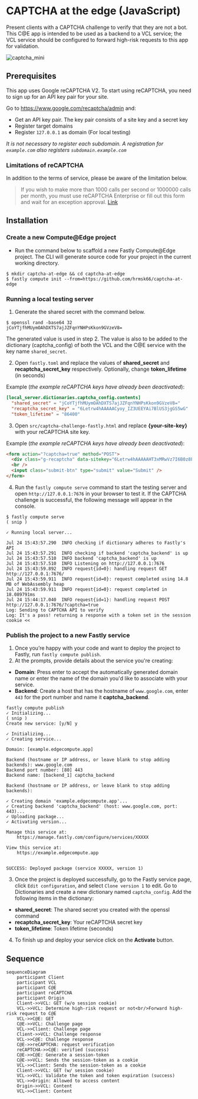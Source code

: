 # CAPTCHA at the edge (JavaScript)

Present clients with a CAPTCHA challenge to verify that they are not a bot. This C@E app is intended to be used as a backend to a VCL service; the VCL service should be configured to forward high-risk requests to this app for validation.

![captcha_mini](https://user-images.githubusercontent.com/30490956/180640532-e10ad0da-b2da-4da3-96d0-37601bb8c654.jpg)

## Prerequisites

This app uses Google reCAPTCHA V2. To start using reCAPTCHA, you need to sign up for an API key pair for your site.

Go to https://www.google.com/recaptcha/admin and:

- Get an API key pair. The key pair consists of a site key and a secret key
- Register target domains
- Register `127.0.0.1` as domain (For local testing)

_It is not necessary to register each subdomain. A registration for `example.com` also registers `subdomain.example.com`_

### Limitations of reCAPTCHA

In addition to the terms of service, please be aware of the limitation below.

> If you wish to make more than 1000 calls per second or 1000000 calls per month, you must use reCAPTCHA Enterprise or fill out this form and wait for an exception approval. [Link](https://developers.google.com/recaptcha/docs/faq#are-there-any-qps-or-daily-limits-on-my-use-of-recaptcha)


## Installation

### Create a new Compute@Edge project

- Run the command below to scaffold a new Fastly Compute@Edge project. The CLI will generate source code for your project in the current working directory.

```
$ mkdir captcha-at-edge && cd captcha-at-edge
$ fastly compute init --from=https://github.com/hrmsk66/captcha-at-edge
```

### Running a local testing server

1. Generate the shared secret with the command below.

```
$ openssl rand -base64 32
jCoYTjfhMUymOAhDXTS7ajJZFqnYNHPsKkon9GVzeV8=
```

The generated value is used in step 2. The value is also to be added to the dictionary (captcha_config) of both the VCL and the C@E service with the key name `shared_secret`.

2. Open `fastly.toml` and replace the values of **shared_secret** and **recaptcha_secret_key** respectively. Optionally, change **token_lifetime** (in seconds)

Example (_the example reCAPTCHA keys have already been deactivated_):

```toml
[local_server.dictionaries.captcha_config.contents]
  "shared_secret" = "jCoYTjfhMUymOAhDXTS7ajJZFqnYNHPsKkon9GVzeV8="
  "recaptcha_secret_key" = "6Letrw4hAAAAACyoy_IZ3UEEYAi7BlUS3jgGS5wG"
  "token_lifetime" = "86400"
```

3. Open `src/captcha-challenge-fastly.html` and replace **{your-site-key}** with your reCAPTCHA site key.

Example (_the example reCAPTCHA keys have already been deactivated_):

```html
<form action="?captcha=true" method="POST">
  <div class="g-recaptcha" data-sitekey="6Letrw4hAAAAAHT3xMRwVz7I6B0z8FrxWhtYGtxr"></div>
  <br />
  <input class="submit-btn" type="submit" value="Submit" />
</form>
```

4. Run the `fastly compute serve` command to start the testing server and open `http://127.0.0.1:7676` in your browser to test it. If the CAPTCHA challenge is successful, the following message will appear in the console.

```
$ fastly compute serve
( snip )

✓ Running local server...

Jul 24 15:43:57.290  INFO checking if dictionary adheres to Fastly's API
Jul 24 15:43:57.291  INFO checking if backend 'captcha_backend' is up
Jul 24 15:43:57.510  INFO backend 'captcha_backend' is up
Jul 24 15:43:57.510  INFO Listening on http://127.0.0.1:7676
Jul 24 15:43:59.892  INFO request{id=0}: handling request GET http://127.0.0.1:7676/
Jul 24 15:43:59.911  INFO request{id=0}: request completed using 14.8 MB of WebAssembly heap
Jul 24 15:43:59.911  INFO request{id=0}: request completed in 18.089791ms
Jul 24 15:44:17.040  INFO request{id=1}: handling request POST http://127.0.0.1:7676/?captcha=true
Log: Sending to CAPTCHA API to verify
Log: It's a pass! returning a response with a token set in the session cookie <<
```

### Publish the project to a new Fastly service

1. Once you’re happy with your code and want to deploy the project to Fastly, run `fastly compute publish`.
2. At the prompts, provide details about the service you're creating:

- **Domain**: Press enter to accept the automatically generated domain name or enter the name of the domain you'd like to associate with your service.
- **Backend**: Create a host that has the hostname of `www.google.com`, enter `443` for the port number and name it **captcha_backend**.

```
fastly compute publish
✓ Initializing...
( snip )
Create new service: [y/N] y

✓ Initializing...
✓ Creating service...

Domain: [example.edgecompute.app]

Backend (hostname or IP address, or leave blank to stop adding backends): www.google.com
Backend port number: [80] 443
Backend name: [backend_1] captcha_backend

Backend (hostname or IP address, or leave blank to stop adding backends):

✓ Creating domain 'example.edgecompute.app'...
✓ Creating backend 'captcha_backend' (host: www.google.com, port: 443)...
✓ Uploading package...
✓ Activating version...

Manage this service at:
	https://manage.fastly.com/configure/services/XXXXX

View this service at:
	https://example.edgecompute.app


SUCCESS: Deployed package (service XXXXX, version 1)
```

3. Once the project is deployed successfully, go to the Fastly service page, click `Edit configuration`, and select `Clone version 1` to edit. Go to Dictionaries and create a new dictionary named `captcha_config`. Add the following items in the dictionary:

- **shared_secret**: The shared secret you created with the openssl command
- **recaptcha_secret_key**: Your reCAPTCHA secret key
- **token_lifetime**: Token lifetime (seconds)

4. To finish up and deploy your service click on the **Activate** button.

## Sequence

```mermaid
sequenceDiagram
    participant Client
    participant VCL
    participant C@E
    participant reCAPTCHA
    participant Origin
    Client->>VCL: GET (w/o session cookie)
    VCL->>VCL: Determine high-risk request or not<br/>Forward high-risk request to C@E
    VCL->>C@E: GET
    C@E->>VCL: Challenge page
    VCL->>Client: Challenge page
    Client->>VCL: Challenge response
    VCL->>C@E: Challenge response
    C@E->>reCAPTCHA: request verification
    reCAPTCHA->>C@E: verified (success)
    C@E->>C@E: Generate a session-token
    C@E->>VCL: Sends the session-token as a cookie
    VCL->>Client: Sends the session-token as a cookie
    Client->>VCL: GET (w/ session cookie)
    VCL->>VCL: Validate the token and token expiration (success)
    VCL->>Origin: Allowed to access content
    Origin->>VCL: Content
    VCL->>Client: Content
```
